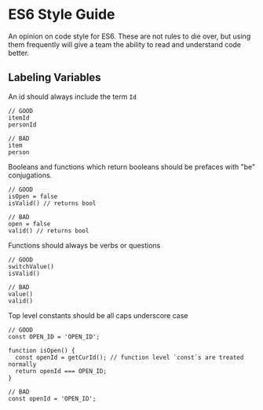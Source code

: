 # ES6 Style Guide
An opinion on code style for ES6.  These are not rules to die over, but using them frequently will give a team the ability to read and understand code better.

## Labeling Variables
An id should always include the term `Id`
```es6
// GOOD
itemId
personId

// BAD
item
person
```

Booleans and functions which return booleans should be prefaces with "be" conjugations.  
```es6
// GOOD
isOpen = false
isValid() // returns bool

// BAD
open = false
valid() // returns bool
```

Functions should always be verbs or questions
```es6
// GOOD
switchValue()
isValid()

// BAD
value()
valid()
```

Top level constants should be all caps underscore case
```es6
// GOOD
const OPEN_ID = 'OPEN_ID';

function isOpen() {
  const openId = getCurId(); // function level `const`s are treated normally
  return openId === OPEN_ID;
}

// BAD
const openId = 'OPEN_ID';
```
